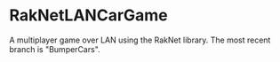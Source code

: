 # RakNetLANCarGame
A multiplayer game over LAN using the RakNet library. The most recent branch is "BumperCars".

